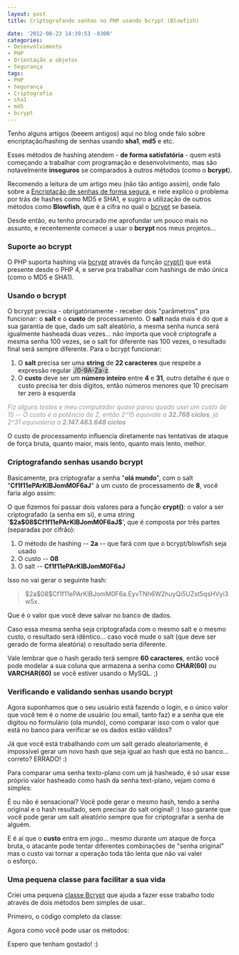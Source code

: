 ```yaml
---
layout: post
title: Criptografando senhas no PHP usando bcrypt (Blowfish)

date: '2012-08-23 14:39:53 -0300'
categories:
- Desenvolvimento
- PHP
- Orientação a objetos
- Segurança
tags:
- PHP
- Segurança
- Criptografia
- sha1
- md5
- bcrypt
---
```

<p>Tenho alguns artigos (beeem antigos) aqui no blog onde falo sobre encriptação/hashing de senhas usando <strong>sha1</strong>, <strong>md5</strong> e etc.</p>
<p>Esses métodos de hashing atendem - <strong>de forma satisfatória</strong> - quem está começando a trabalhar com programação e desenvolvimento, mas são notavelmente <strong>inseguros</strong> se comparados à outros métodos (como o <strong>bcrypt</strong>).</p>
<p>Recomendo a leitura de um artigo meu (não tão antigo assim), onde falo sobre a <a title="Encriptando senhas de forma segura" href="http://blog.thiagobelem.net/encriptando-senhas-de-forma-segura/">Encriptação de senhas de forma segura</a>, e nele explico o problema por trás de hashes como MD5 e SHA1, e sugiro a utilização de outros métodos como <strong>Blowfish</strong>, que é a cifra no qual o <a href="http://en.wikipedia.org/wiki/Bcrypt">bcrypt</a> se baseia.</p>
<p>Desde então, eu tenho procurado me aprofundar um pouco mais no assunto, e recentemente comecei a usar o <strong>bcrypt </strong>nos meus projetos...</p>
<h3>Suporte ao bcrypt</h3>
<p>O PHP suporta hashing via <a href="http://en.wikipedia.org/wiki/Bcrypt">bcrypt</a> através da função <a href="http://php.net/manual/function.crypt.php">crypt()</a> que está presente desde o PHP 4, e serve pra trabalhar com hashings de mão única (como o MD5 e SHA1).</p>
<h3>Usando o bcrypt</h3>
<p>O bcrypt precisa - obrigatóriamente - receber dois "parâmetros" pra funcionar: o <strong>salt</strong> e o <strong>custo</strong> de processamento. O <strong>salt </strong>nada mais é do que a sua garantia de que, dado um salt aleatório, a mesma senha nunca será igualmente hasheada duas vezes... não importa que você criptografe a mesma senha 100 vezes, se o salt for diferente nas 100 vezes, o resultado final será sempre diferente. Para o bcrypt funcionar:</p>
<ol>
<li>O <strong>salt</strong> precisa ser uma <strong>string</strong> de <strong>22 caracteres</strong> que respeite a expressão regular <span style="background: #CECECE;">./0-9A-Za-z</span>.</li>
<li>O <strong>custo</strong> deve ser um <strong>número inteiro</strong> entre <strong>4</strong> e <strong>31</strong>, outro detalhe é que o custo precisa ter dois dígitos, então números menores que 10 precisam ter zero à esquerda</li>
</ol>
<p><span style="color: #999999;"><em>Fiz alguns testes e meu computador quase parou quado usei um custo de 15 -- O custo é a potência de 2, então 2^15 equivale a <strong>32.768 ciclos</strong>, já 2^31 equivaleria a <strong>2.147.483.648 ciclos</strong></em></span></p>
<p>O custo de processamento influencia diretamente nas tentativas de ataque de força bruta, quanto maior, mais lento, quanto mais lento, melhor.</p>
<h3>Criptografando senhas usando bcrypt</h3>
<p>Basicamente, pra criptografar a senha "<strong>olá mundo</strong>", com o salt "<strong>Cf1f11ePArKlBJomM0F6aJ</strong>" à um custo de processamento de <strong>8</strong>, você faria algo assim:</p>
<div data-gist-id="3438858" data-gist-show-loading="false"></div>
<p>O que fizemos foi passar dois valores para a função <strong>crypt()</strong>: o valor a ser criptografado (a senha em si), e uma string '<strong>$2a$08$Cf1f11ePArKlBJomM0F6aJ$</strong>', que é composta por três partes (separadas por cifrão):</p>
<ol>
<li>O método de hashing -- <strong>2a</strong> -- que fará com que o bcrypt/blowfish seja usado</li>
<li>O custo -- <strong>08</strong></li>
<li>O salt -- <strong>Cf1f11ePArKlBJomM0F6aJ</strong></li>
</ol>
<p>Isso no vai gerar o seguinte hash:</p>
<blockquote><p>$2a$08$Cf1f11ePArKlBJomM0F6a.EyvTNh6W2huyQi5UZst5qsHVyi3w5x.</p></blockquote>
<p>Que é o valor que você deve salvar no banco de dados.</p>
<p>Caso essa mesma senha seja criptografada com o mesmo salt e o mesmo custo, o resultado será idêntico... caso você mude o salt (que deve ser gerado de forma aleatória) o resultado seria diferente.</p>
<p>Vale lembrar que o hash gerado terá sempre <strong>60 caracteres</strong>, então você pode modelar a sua coluna que armazena a senha como <strong>CHAR(60)</strong> ou <strong>VARCHAR(60)</strong> se você estiver usando o MySQL. ;)</p>
<h3>Verificando e validando senhas usando bcrypt</h3>
<p>Agora suponhamos que o seu usuário está fazendo o login, e o único valor que você tem é o nome de usuário (ou email, tanto faz) e a senha que ele digitou no formulário (ola mundo), como comparar isso com o valor que está no banco para verificar se os dados estão válidos?</p>
<p>Já que você está trabalhando com um salt gerado aleatoriamente, é impossível gerar um novo hash que seja igual ao hash que está no banco... correto? ERRADO! :)</p>
<p>Para comparar uma senha texto-plano com um já hasheado, é só usar esse próprio valor hasheado como hash da senha text-plano, vejam como é simples:</p>
<div data-gist-id="3439074" data-gist-show-loading="false"></div>
<p>É ou não é sensacional? Você pode gerar o mesmo hash, tendo a senha original e o hash resultado, sem precisar do salt original! :) Isso garante que você pode gerar um salt aleatório sempre que for criptografar a senha de alguém.</p>
<p>E é aí que o <strong>custo</strong> entra em jogo... mesmo durante um ataque de força bruta, o atacante pode tentar diferentes combinações de "senha original" mas o custo vai tornar a operação toda tão lenta que não vai valer o esforço.</p>
<h3>Uma pequena classe para facilitar a sua vida</h3>
<p>Criei uma pequena <a href="https://gist.github.com/3438461">classe Bcrypt</a> que ajuda a fazer esse trabalho todo através de dois métodos bem simples de usar..</p>
<p>Primeiro, o código completo da classe:</p>
<div data-gist-id="3438461" data-gist-show-loading="false"></div>
<p>Agora como você pode usar os métodos:</p>
<div data-gist-id="3439186" data-gist-show-loading="false"></div>
<p>Espero que tenham gostado! :)</p>
